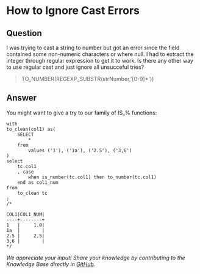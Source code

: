# How to Ignore Cast Errors

## Question
I was trying to cast a string to number but got an error since the field contained some non-numeric characters or where null.
I had to extract the integer through regular expression to get it to work. Is there any other way to use regular cast and just ignore all unsucceful tries?

>TO_NUMBER(REGEXP_SUBSTR(strNumber,'[0-9]*'))
## Answer
You might want to give a try to our family of IS_% functions:
```
with  
to_clean(col1) as(  
	SELECT  
		*  
	from  
		values ('1'), ('1a'), ('2.5'), ('3,6')  
)  
select  
	tc.col1  
	, case  
		when is_number(tc.col1) then to_number(tc.col1)  
	end as col1_num  
from  
	to_clean tc  
;  
/*  

COL1|COL1_NUM|  
----+--------+  
1   |     1.0|  
1a  |        |  
2.5 |     2.5|   
3,6 |        |  
*/  

```

*We appreciate your input! Share your knowledge by contributing to the Knowledge Base directly in [GitHub](https://github.com/exasol/public-knowledgebase).* 